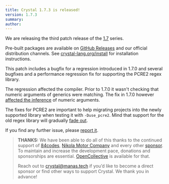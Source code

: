 ```yaml
---
title: Crystal 1.7.3 is released!
version: 1.7.3
summary:
author:
---
```


We are releasing the third patch release of the [1.7](/2023/01/09/1.7.0-released/) series.

Pre-built packages are available on [GitHub Releases](https://github.com/crystal-lang/crystal/releases/tag/1.7.3) and our official distribution channels.
See [crystal-lang.org/install](https://crystal-lang.org/install/) for installation instructions.

This patch includes a bugfix for a regression introduced in 1.7.0 and several bugfixes and a performance regression fix for supporting the PCRE2 regex library.

The regression affected the compiler. Prior to 1.7.0 it wasn't checking that numeric arguments of generics were matching. The fix in 1.7.0 however [affected the inference](https://github.com/crystal-lang/crystal/issues/13110) of numeric arguments.

The fixes for PCRE2 are important to help migrating projects into the newly supported library when testing it with `-Duse_pcre2`. Mind that support for the old regex library will gradually [fade out](https://crystal-lang.org/2023/03/02/crystal-is-upgrading-its-regex-engine/).

If you find any further issue, please [report it](https://github.com/crystal-lang/crystal/issues/).

> **THANKS:**
> We have been able to do all of this thanks to the continued support of [84codes](https://www.84codes.com/), [Nikola Motor Company](https://nikolamotor.com/) and every other [sponsor](/sponsors). To maintain and increase the development pace, donations and sponsorships are essential. [OpenCollective](https://opencollective.com/crystal-lang) is available for that.
>
> Reach out to [crystal@manas.tech](mailto:crystal@manas.tech) if you’d like to become a direct sponsor or find other ways to support Crystal. We thank you in advance!
